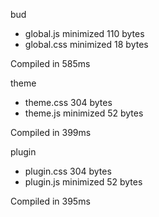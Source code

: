 bud

 - global.js       minimized       110 bytes
 - global.css       minimized       18 bytes

Compiled in 585ms

 theme

 - theme.css       304 bytes
 - theme.js       minimized       52 bytes

Compiled in 399ms

 plugin

 - plugin.css       304 bytes
 - plugin.js       minimized       52 bytes

Compiled in 395ms